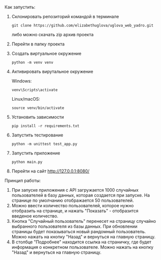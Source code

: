 Как запустить:
1. Склонировать репозиторий командой в терминале 
   
   ```git clone https://github.com/elizabethuglova/uglova_web_yadro.git```

   либо можно скачать zip архив проекта
2. Перейти в папку проекта 
3. Создать виртуальное окружение 
   
   ```python -m venv venv```
4. Активировать вирутальное окружение 
   
   Windows:
   
   ```venv\Scripts\activate```
   
   Linux/macOS:
   
   ```source venv/bin/activate```
5. Установить зависимости 

   ```pip install -r requirements.txt```
6. Запустить тестирование

   ```python -m unittest test_app.py```
8. Запустить приложение
   
   ```python main.py```
9. Перейти на сайт
   http://127.0.0.1:8080/

Принцип работы:
1. При запуске приложения с API загружается 1000 случайных пользователей в базу данных, которая создается при запуске. На странице по умолчанию отображается 50 пользователей. 
2. Можно ввести количество пользователей, которое нужно отобразить на странице, и нажать "Показать" - отобразится введеное количество.
3. Кнопка "Случайный пользователь" перенесет на страницу случайно выбранного пользователя из базы данных.
   При обновлении страницы будет показываться новый рандомный пользователь.
   Можно нажать на кнопку "Назад" и вернуться на главную страницу.
4. В столбце "Подробнее" находится ссылка на страничку, где будет информация о конкретном пользователе. Можно нажать на кнопку "Назад" и вернуться на главную страницу.

